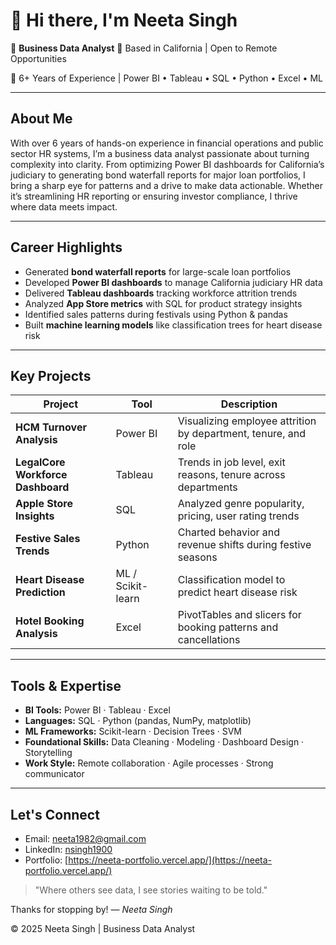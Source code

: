 # 👋 Hi there, I'm Neeta Singh

🎯 **Business Data Analyst**
📍 Based in California | Open to Remote Opportunities 

💼 6+ Years of Experience | Power BI • Tableau • SQL • Python • Excel • ML

---

## About Me

With over 6 years of hands-on experience in financial operations and public sector HR systems, I’m a business data analyst passionate about turning complexity into clarity. From optimizing Power BI dashboards for California’s judiciary to generating bond waterfall reports for major loan portfolios, I bring a sharp eye for patterns and a drive to make data actionable. Whether it’s streamlining HR reporting or ensuring investor compliance, I thrive where data meets impact.

---

## Career Highlights

* Generated **bond waterfall reports** for large-scale loan portfolios
* Developed **Power BI dashboards** to manage California judiciary HR data
* Delivered **Tableau dashboards** tracking workforce attrition trends
* Analyzed **App Store metrics** with SQL for product strategy insights
* Identified sales patterns during festivals using Python & pandas
* Built **machine learning models** like classification trees for heart disease risk

---

## Key Projects

| Project                           | Tool              | Description                                                    |
| --------------------------------- | ----------------- | -------------------------------------------------------------- |
| **HCM Turnover Analysis**         | Power BI          | Visualizing employee attrition by department, tenure, and role |
| **LegalCore Workforce Dashboard** | Tableau           | Trends in job level, exit reasons, tenure across departments   |
| **Apple Store Insights**          | SQL               | Analyzed genre popularity, pricing, user rating trends         |
| **Festive Sales Trends**          | Python            | Charted behavior and revenue shifts during festive seasons     |
| **Heart Disease Prediction**      | ML / Scikit-learn | Classification model to predict heart disease risk             |
| **Hotel Booking Analysis**        | Excel             | PivotTables and slicers for booking patterns and cancellations |

---

## Tools & Expertise

* **BI Tools:** Power BI · Tableau · Excel
* **Languages:** SQL · Python (pandas, NumPy, matplotlib)
* **ML Frameworks:** Scikit-learn · Decision Trees · SVM
* **Foundational Skills:** Data Cleaning · Modeling · Dashboard Design · Storytelling
* **Work Style:** Remote collaboration · Agile processes · Strong communicator

---

## Let's Connect

* Email: [neeta1982@gmail.com](mailto:neeta1982@gmail.com)
* LinkedIn: [nsingh1900](https://www.linkedin.com/in/nsingh1900)
* Portfolio: [https://neeta-portfolio.vercel.app/](https://neeta-portfolio.vercel.app/)


> "Where others see data, I see stories waiting to be told."

Thanks for stopping by!
— *Neeta Singh*

© 2025 Neeta Singh | Business Data Analyst


